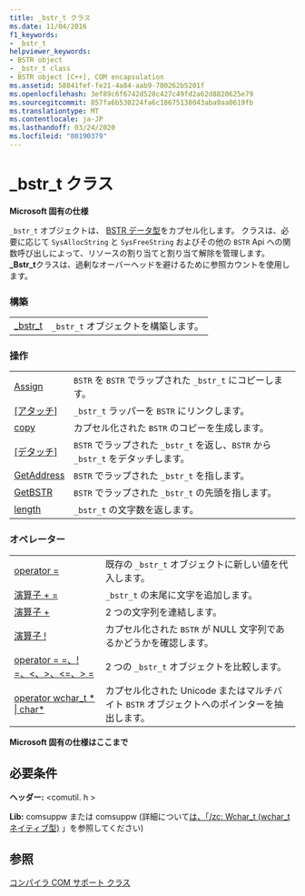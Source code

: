 ```yaml
---
title: _bstr_t クラス
ms.date: 11/04/2016
f1_keywords:
- _bstr_t
helpviewer_keywords:
- BSTR object
- _bstr_t class
- BSTR object [C++], COM encapsulation
ms.assetid: 58841fef-fe21-4a84-aab9-780262b5201f
ms.openlocfilehash: 3ef89c6f6742d528c427c49fd2a62d8820625e79
ms.sourcegitcommit: 857fa6b530224fa6c18675138043aba9aa0619fb
ms.translationtype: MT
ms.contentlocale: ja-JP
ms.lasthandoff: 03/24/2020
ms.locfileid: "80190379"
---
```

# <a name="_bstr_t-class"></a>_bstr_t クラス

**Microsoft 固有の仕様**

`_bstr_t` オブジェクトは、 [BSTR データ型](/previous-versions/windows/desktop/automat/bstr)をカプセル化します。 クラスは、必要に応じて `SysAllocString` と `SysFreeString` およびその他の `BSTR` Api への関数呼び出しによって、リソースの割り当てと割り当て解除を管理します。 **_Bstr_t**クラスは、過剰なオーバーヘッドを避けるために参照カウントを使用します。

### <a name="construction"></a>構築

|||
|-|-|
|[_bstr_t](../cpp/bstr-t-bstr-t.md)|`_bstr_t` オブジェクトを構築します。|

### <a name="operations"></a>操作

|||
|-|-|
|[Assign](../cpp/bstr-t-assign.md)|`BSTR` を `BSTR` でラップされた `_bstr_t` にコピーします。|
|[[アタッチ]](../cpp/bstr-t-attach.md)|`_bstr_t` ラッパーを `BSTR` にリンクします。|
|[copy](../cpp/bstr-t-copy.md)|カプセル化された `BSTR` のコピーを生成します。|
|[[デタッチ]](../cpp/bstr-t-detach.md)|`BSTR` でラップされた `_bstr_t` を返し、`BSTR` から `_bstr_t` をデタッチします。|
|[GetAddress](../cpp/bstr-t-getaddress.md)|`BSTR` でラップされた `_bstr_t` を指します。|
|[GetBSTR](../cpp/bstr-t-getbstr.md)|`BSTR` でラップされた `_bstr_t` の先頭を指します。|
|[length](../cpp/bstr-t-length.md)|`_bstr_t` の文字数を返します。|

### <a name="operators"></a>オペレーター

|||
|-|-|
|[operator =](../cpp/bstr-t-operator-equal.md)|既存の `_bstr_t` オブジェクトに新しい値を代入します。|
|[演算子 + =](../cpp/bstr-t-operator-add-equal-plus.md)|`_bstr_t` の末尾に文字を追加します。|
|[演算子 +](../cpp/bstr-t-operator-add-equal-plus.md)|2 つの文字列を連結します。|
|[演算子 !](../cpp/bstr-t-operator-logical-not.md)|カプセル化された `BSTR` が NULL 文字列であるかどうかを確認します。|
|[operator = =、! =、\<、>、\<=、> =](../cpp/bstr-t-relational-operators.md)|2 つの `_bstr_t` オブジェクトを比較します。|
|[operator wchar_t * &#124; char\*](../cpp/bstr-t-wchar-t-star-bstr-t-char-star.md)|カプセル化された Unicode またはマルチバイト `BSTR` オブジェクトへのポインターを抽出します。|

**Microsoft 固有の仕様はここまで**

## <a name="requirements"></a>必要条件

**ヘッダー:** \<comutil. h >

**Lib:** comsuppw または comsuppw (詳細について[は、「/zc: Wchar_t (wchar_t ネイティブ型)](../build/reference/zc-wchar-t-wchar-t-is-native-type.md) 」を参照してください)

## <a name="see-also"></a>参照

[コンパイラ COM サポート クラス](../cpp/compiler-com-support-classes.md)

